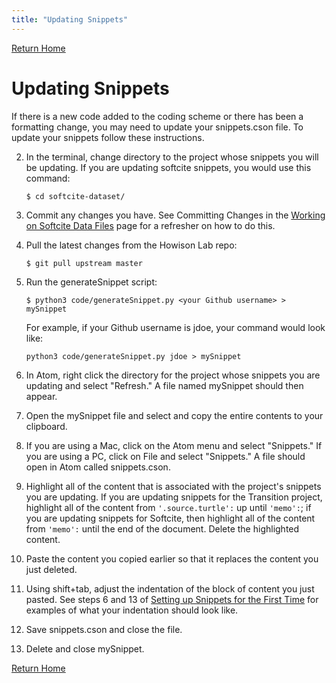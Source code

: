 ```yaml
---
title: "Updating Snippets"
---
```

[Return Home](index.md)

# Updating Snippets

If there is a new code added to the coding scheme or there has been a formatting change, you may need to update your snippets.cson file. To update your snippets follow these instructions.

2. In the terminal, change directory to the project whose snippets you will be updating. If you are updating softcite snippets, you would use this command:

    `$ cd softcite-dataset/`

2. Commit any changes you have. See Committing Changes in the [Working on Softcite Data Files](setupInstructions#committing-changes) page for a refresher on how to do this.

2. Pull the latest changes from the Howison Lab repo:

    `$ git pull upstream master`

2. Run the generateSnippet script:

    `$ python3 code/generateSnippet.py <your Github username> > mySnippet`

    For example, if your Github username is jdoe, your command would look like:

    `python3 code/generateSnippet.py jdoe > mySnippet`

2. In Atom, right click the directory for the project whose snippets you are updating and select "Refresh." A file named mySnippet should then appear.

2. Open the mySnippet file and select and copy the entire contents to your clipboard.

2. If you are using a Mac, click on the Atom menu and select "Snippets." If you are using a PC, click on File and select "Snippets." A file should open in Atom called snippets.cson.

2. Highlight all of the content that is associated with the project's snippets you are updating. If you are updating snippets for the Transition project, highlight all of the content from `'.source.turtle':` up until  `'memo':`; if you are updating snippets for Softcite, then highlight all of the content from `'memo':` until the end of the document. Delete the highlighted content.

2. Paste the content you copied earlier so that it replaces the content you just deleted.

2. Using shift+tab, adjust the indentation of the block of content you just pasted. See steps 6 and 13 of [Setting up Snippets for the First Time](#setting-up-snippets-for-the-first-time) for examples of what your indentation should look like.

2. Save snippets.cson and close the file.

2. Delete and close mySnippet.


[Return Home](index.md)
